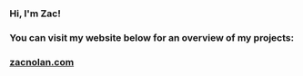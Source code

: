 ### Hi, I'm Zac!
### You can visit my website below for an overview of my projects:
### [zacnolan.com](https://www.zacnolan.com)
